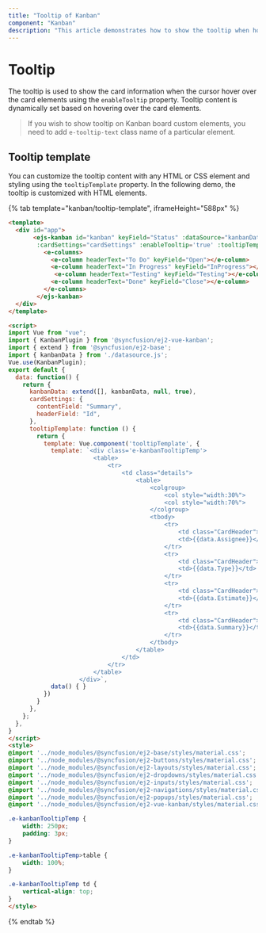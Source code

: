 ```yaml
---
title: "Tooltip of Kanban"
component: "Kanban"
description: "This article demonstrates how to show the tooltip when hovering card elements and also explained how to use template."
---
```


# Tooltip

The tooltip is used to show the card information when the cursor hover over the card elements using the `enableTooltip` property. Tooltip content is dynamically set based on hovering over the card elements.

> If you wish to show tooltip on Kanban board custom elements, you need to add `e-tooltip-text` class name of a particular element.

## Tooltip template

You can customize the tooltip content with any HTML or CSS element and styling using the `tooltipTemplate` property. In the following demo, the tooltip is customized with HTML elements.

{% tab template="kanban/tooltip-template", iframeHeight="588px" %}

```html
<template>
  <div id="app">
       <ejs-kanban id="kanban" keyField="Status" :dataSource="kanbanData"
        :cardSettings="cardSettings" :enableTooltip='true' :tooltipTemplate="tooltipTemplate">
          <e-columns>
            <e-column headerText="To Do" keyField="Open"></e-column>
            <e-column headerText="In Progress" keyField="InProgress"></e-column>
             <e-column headerText="Testing" keyField="Testing"></e-column>
            <e-column headerText="Done" keyField="Close"></e-column>
          </e-columns>
        </ejs-kanban>
  </div>
</template>

<script>
import Vue from "vue";
import { KanbanPlugin } from '@syncfusion/ej2-vue-kanban';
import { extend } from '@syncfusion/ej2-base';
import { kanbanData } from './datasource.js';
Vue.use(KanbanPlugin);
export default {
  data: function() {
    return {
      kanbanData: extend([], kanbanData, null, true),
      cardSettings: {
        contentField: "Summary",
        headerField: "Id",
      },
      tooltipTemplate: function () {
        return {
          template: Vue.component('tooltipTemplate', {
            template: `<div class='e-kanbanTooltipTemp'>
                        <table>
                            <tr>
                                <td class="details">
                                    <table>
                                        <colgroup>
                                            <col style="width:30%">
                                            <col style="width:70%">
                                        </colgroup>
                                        <tbody>
                                            <tr>
                                                <td class="CardHeader">Assignee:</td>
                                                <td>{{data.Assignee}}</td>
                                            </tr>
                                            <tr>
                                                <td class="CardHeader">Type:</td>
                                                <td>{{data.Type}}</td>
                                            </tr>
                                            <tr>
                                                <td class="CardHeader">Estimate:</td>
                                                <td>{{data.Estimate}}</td>
                                            </tr>
                                            <tr>
                                                <td class="CardHeader">Summary:</td>
                                                <td>{{data.Summary}}</td>
                                            </tr>
                                        </tbody>
                                    </table>
                                </td>
                            </tr>
                        </table>
                    </div>`,
            data() { }
          })
        }
      },
    };
  },
}
</script>
<style>
@import '../node_modules/@syncfusion/ej2-base/styles/material.css';
@import '../node_modules/@syncfusion/ej2-buttons/styles/material.css';
@import '../node_modules/@syncfusion/ej2-layouts/styles/material.css';
@import '../node_modules/@syncfusion/ej2-dropdowns/styles/material.css';
@import '../node_modules/@syncfusion/ej2-inputs/styles/material.css';
@import '../node_modules/@syncfusion/ej2-navigations/styles/material.css';
@import '../node_modules/@syncfusion/ej2-popups/styles/material.css';
@import '../node_modules/@syncfusion/ej2-vue-kanban/styles/material.css';

.e-kanbanTooltipTemp {
    width: 250px;
    padding: 3px;
}

.e-kanbanTooltipTemp>table {
    width: 100%;
}

.e-kanbanTooltipTemp td {
    vertical-align: top;
}
</style>

```

{% endtab %}

